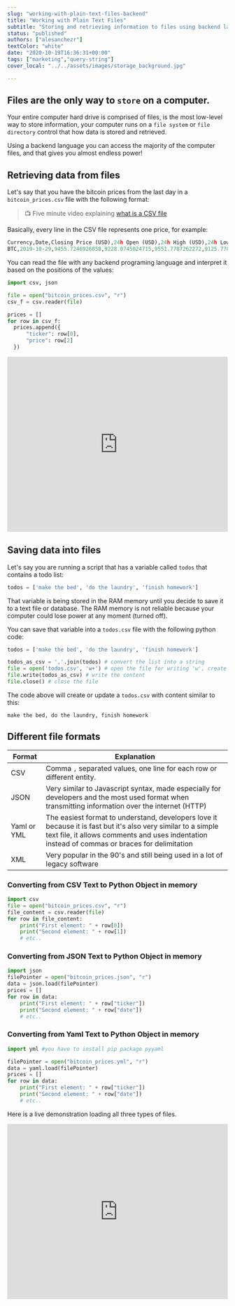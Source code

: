 ```yaml
---
slug: "working-with-plain-text-files-backend"
title: "Working with Plain Text Files"
subtitle: "Storing and retrieving information to files using backend languages"
status: "published"
authors: ["alesanchezr"]
textColor: "white"
date: "2020-10-19T16:36:31+00:00"
tags: ["marketing","query-string"]
cover_local: "../../assets/images/storage_background.jpg"

---
```


## Files are the only way to `store` on a computer.

Your entire computer hard drive is comprised of files, is the most low-level way to store information, your computer runs on a `file system` or `file directory` control that how data is stored and retrieved.

Using a backend language you can access the majority of the computer files, and that gives you almost endless power!

## Retrieving data from files

Let's say that you have the bitcoin prices from the last day in a `bitcoin_prices.csv` file with the following format:

<before-after width="400px"
    before="https://github.com/breatheco-de/content/blob/master/src/assets/images/97f74cd8-acdd-4ce9-aa26-bfd494e9b550bitcoin_price_csv.png?raw=true" 
    after="https://github.com/breatheco-de/content/blob/master/src/assets/images/709ff7ce-f7f6-4b16-a172-521fe1787733bitcoing_prices_table.png?raw=true" 
/>

> :tv: Five minute video explaining [what is a CSV file](https://www.youtube.com/watch?v=_blfh7uR05A)

Basically, every line in the CSV file represents one price, for example:

```python
Currency,Date,Closing Price (USD),24h Open (USD),24h High (USD),24h Low (USD)
BTC,2019-10-29,9455.7246926058,9228.0745024715,9551.7787262272,9125.7784571584
```

You can read the file with any backend programing language and interpret it based on the positions of the values:

```python
import csv, json

file = open("bitcoin_prices.csv", "r") 
csv_f = csv.reader(file)

prices = []
for row in csv_f:
  prices.append({
	  "ticker": row[0],
	  "price": row[2]
  })
```

<iframe height="400px" width="100%" src="https://repl.it/@4GeeksAcademy/Read-bitcoin-prices-python-file?lite=true" scrolling="no" frameborder="no" allowtransparency="true" allowfullscreen="true" sandbox="allow-forms allow-pointer-lock allow-popups allow-same-origin allow-scripts allow-modals"></iframe>


## Saving data into files

Let's say you are running a script that has a variable called `todos` that contains a todo list:

```python
todos = ['make the bed', 'do the laundry', 'finish homework']
```

That variable is being stored in the RAM memory until you decide to save it to a text file or database. The RAM memory is not reliable because your computer could lose power at any moment (turned off).

You can save that variable into a `todos.csv` file with the following python code:

```python
todos = ['make the bed', 'do the laundry', 'finish homework']

todos_as_csv = ','.join(todos) # convert the list into a string
file = open('todos.csv', 'w+') # open the file for writing 'w', create if it doesn't exist
file.write(todos_as_csv) # write the content
file.close() # close the file
```

The code above will create or update a `todos.csv` with content similar to this:

```csv
make the bed, do the laundry, finish homework
```

## Different file formats

| Format        | Explanation |
| ------        | ----------- |
| CSV           | Comma `,` separated values, one line for each row or different entity. |
| JSON          | Very similar to Javascript syntax, made especially for developers and the most used format when transmitting information over the internet (HTTP) |
| Yaml or YML   | The easiest format to understand, developers love it because it is fast but it's also very similar to a simple text file, it allows comments and uses indentation instead of commas or braces for delimitation |
| XML           | Very popular in the 90's and still being used in a lot of legacy software |

### Converting from CSV Text to Python Object in memory

```python
import csv
file = open("bitcoin_prices.csv", "r") 
file_content = csv.reader(file)
for row in file_content:
    print("First element: " + row[0])
    print("Second element: " + row[1])
    # etc..
```

### Converting from JSON Text to Python Object in memory

```python
import json
filePointer = open("bitcoin_prices.json", "r") 
data = json.load(filePointer)
prices = []
for row in data:
    print("First element: " + row["ticker"])
    print("Second element: " + row["date"])
    # etc..
```

### Converting from Yaml Text to Python Object in memory

```python
import yml #you have to install pip package pyyaml

filePointer = open("bitcoin_prices.yml", "r") 
data = yaml.load(filePointer)
prices = []
for row in data:
    print("First element: " + row["ticker"])
    print("Second element: " + row["date"])
    # etc..
```

Here is a live demonstration loading all three types of files.

<iframe height="400px" width="100%" src="https://repl.it/@4GeeksAcademy/Read-bitcoin-prices-python-file?lite=true" scrolling="no" frameborder="no" allowtransparency="true" allowfullscreen="true" sandbox="allow-forms allow-pointer-lock allow-popups allow-same-origin allow-scripts allow-modals"></iframe>

